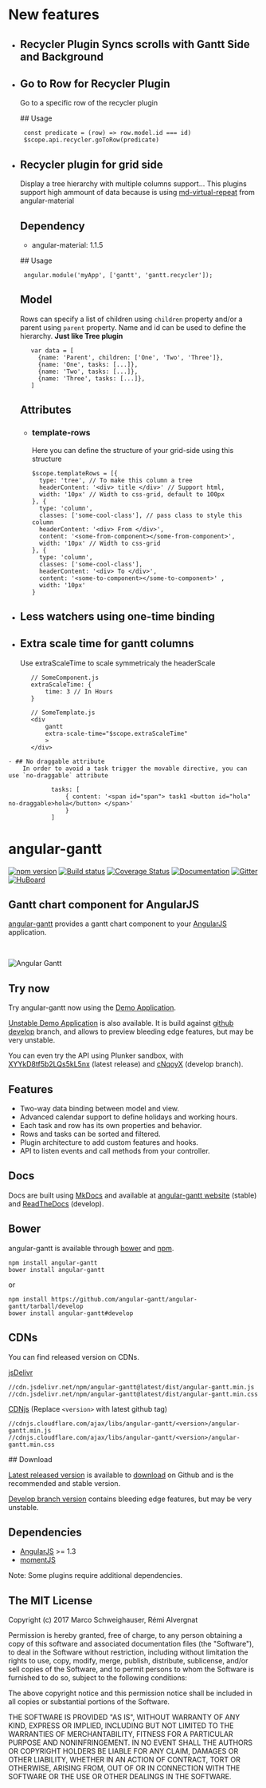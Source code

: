 # New features
   - ## Recycler Plugin Syncs scrolls with Gantt Side and Background

   - ## Go to Row for Recycler Plugin
      Go to a specific row of the recycler plugin
        
     ## Usage

          const predicate = (row) => row.model.id === id)
          $scope.api.recycler.goToRow(predicate)

   - ## Recycler plugin for grid side
      Display a tree hierarchy with multiple columns support... This plugins support high ammount of data because is using [md-virtual-repeat](https://material.angularjs.org/latest/demo/virtualRepeat) from angular-material

     ## Dependency
      - angular-material: 1.1.5

     ## Usage

          angular.module('myApp', ['gantt', 'gantt.recycler']);

      <!-- -->

        <div gantt>
          <gantt-recycler template-rows="templateRows">
          </gantt-recycler>
        </div>

      ## Model

        Rows can specify a list of children using `children` property and/or a parent using `parent` property. Name and id
        can be used to define the hierarchy. **Just like Tree plugin**

            var data = [
              {name: 'Parent', children: ['One', 'Two', 'Three']},
              {name: 'One', tasks: [...]},
              {name: 'Two', tasks: [...]},
              {name: 'Three', tasks: [...]},
            ]

        <!-- -->
      
      ## Attributes
        - ### template-rows
            Here you can define the structure of your grid-side using this
            structure

              $scope.templateRows = [{
                type: 'tree', // To make this column a tree
                headerContent: '<div> title </div>' // Support html,
                width: '10px' // Width to css-grid, default to 100px
              }, {
                type: 'column',
                classes: ['some-cool-class'], // pass class to style this column 
                headerContent: '<div> From </div>',
                content: '<some-from-component></some-from-component>',
                width: '10px' // Width to css-grid  
              }, {
                type: 'column',
                classes: ['some-cool-class'],
                headerContent: '<div> To </div>',
                content: '<some-to-component></some-to-component>' ,
                width: '10px'
              }

          <!-- -->


   - ## Less watchers using one-time binding
   - ## Extra scale time for gantt columns
       Use extraScaleTime to scale symmetricaly the headerScale
            
            // SomeComponent.js
            extraScaleTime: {
                time: 3 // In Hours
            }

            // SomeTemplate.js
            <div 
                gantt
                extra-scale-time="$scope.extraScaleTime"
                >
            </div>
    - ## No draggable attribute
        In order to avoid a task trigger the movable directive, you can use `no-draggable` attribute

                tasks: [
                    { content: '<span id="span"> task1 <button id="hola" no-draggable>hola</button> </span>'
                    }
                ]


# angular-gantt 
[![npm version](http://img.shields.io/npm/v/angular-gantt.svg?style=flat)](https://npmjs.org/package/angular-gantt) 
[![Build status](http://img.shields.io/travis/angular-gantt/angular-gantt.svg?style=flat)](https://travis-ci.org/angular-gantt/angular-gantt)
[![Coverage Status](https://img.shields.io/coveralls/angular-gantt/angular-gantt.svg?style=flat)](https://coveralls.io/r/angular-gantt/angular-gantt)
[![Documentation](https://readthedocs.org/projects/angular-gantt/badge/?style=flat)](https://angular-gantt.readthedocs.org)
[![Gitter](https://badges.gitter.im/Join%20Chat.svg)](https://gitter.im/angular-gantt/angular-gantt?utm_source=badge&utm_medium=badge&utm_campaign=pr-badge)
[![HuBoard](https://img.shields.io/badge/Hu-Board-7965cc.svg)](https://huboard.com/angular-gantt/angular-gantt)

## Gantt chart component for AngularJS

[angular-gantt](http://www.angular-gantt.com) provides a gantt chart component to your [AngularJS](https://angularjs.org/) application.

<br/> 

![Angular Gantt](docs/img/angular-gantt.png)

## Try now

Try angular-gantt now using the [Demo Application](http://www.angular-gantt.com/demo).

[Unstable Demo Application](http://rawgit.com/angular-gantt/angular-gantt/develop/demo.dist/index.html) is also available.
It is build against [github develop](https://github.com/angular-gantt/angular-gantt) branch, and allows to preview 
bleeding edge features, but may be very unstable.

You can even try the API using Plunker sandbox, with [XYYkD8tf5b2LQs5kL5nx](http://plnkr.co/XYYkD8tf5b2LQs5kL5nx) 
(latest release) and [cNqoyX](http://plnkr.co/cNqoyX) (develop branch).

## Features
- Two-way data binding between model and view.
- Advanced calendar support to define holidays and working hours.
- Each task and row has its own properties and behavior.
- Rows and tasks can be sorted and filtered.
- Plugin architecture to add custom features and hooks.
- API to listen events and call methods from your controller.

## Docs

Docs are built using [MkDocs](http://www.mkdocs.org/) and available at
[angular-gantt website](http://www.angular-gantt.com) (stable) and [ReadTheDocs](http://angular-gantt.readthedocs.org/en/latest/)
(develop).

## Bower

angular-gantt is available through [bower](http://bower.io/) and [npm](https://www.npmjs.org/package/angular-gantt).

    npm install angular-gantt
    bower install angular-gantt
    
or

    npm install https://github.com/angular-gantt/angular-gantt/tarball/develop
    bower install angular-gantt#develop

## CDNs

You can find released version on CDNs.

[jsDelivr](http://www.jsdelivr.com/)

    //cdn.jsdelivr.net/npm/angular-gantt@latest/dist/angular-gantt.min.js
    //cdn.jsdelivr.net/npm/angular-gantt@latest/dist/angular-gantt.min.css

[CDNjs](http://www.cdnjs.com/) (Replace `<version>` with latest github tag)

    //cdnjs.cloudflare.com/ajax/libs/angular-gantt/<version>/angular-gantt.min.js
    //cdnjs.cloudflare.com/ajax/libs/angular-gantt/<version>/angular-gantt.min.css

## Download

[Latest released version](https://github.com/angular-gantt/angular-gantt/releases/latest) is available to 
[download](https://github.com/angular-gantt/angular-gantt/releases/latest) on Github and is the recommended and stable version.

[Develop branch version](https://github.com/angular-gantt/angular-gantt/tree/develop) contains bleeding edge features, but may be very unstable.

## Dependencies
- [AngularJS](https://angularjs.org) >= 1.3
- [momentJS](http://momentjs.com/)

Note: Some plugins require additional dependencies.

## The MIT License

Copyright (c) 2017 Marco Schweighauser, Rémi Alvergnat

Permission is hereby granted, free of charge, to any person obtaining a copy
of this software and associated documentation files (the "Software"), to deal
in the Software without restriction, including without limitation the rights
to use, copy, modify, merge, publish, distribute, sublicense, and/or sell
copies of the Software, and to permit persons to whom the Software is
furnished to do so, subject to the following conditions:

The above copyright notice and this permission notice shall be included in
all copies or substantial portions of the Software.

THE SOFTWARE IS PROVIDED "AS IS", WITHOUT WARRANTY OF ANY KIND, EXPRESS OR
IMPLIED, INCLUDING BUT NOT LIMITED TO THE WARRANTIES OF MERCHANTABILITY,
FITNESS FOR A PARTICULAR PURPOSE AND NONINFRINGEMENT. IN NO EVENT SHALL THE
AUTHORS OR COPYRIGHT HOLDERS BE LIABLE FOR ANY CLAIM, DAMAGES OR OTHER
LIABILITY, WHETHER IN AN ACTION OF CONTRACT, TORT OR OTHERWISE, ARISING FROM,
OUT OF OR IN CONNECTION WITH THE SOFTWARE OR THE USE OR OTHER DEALINGS IN
THE SOFTWARE.
